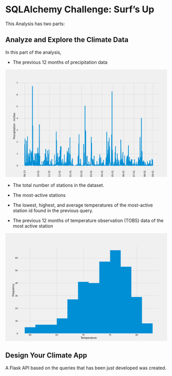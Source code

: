 # SQLAlchemy Challenge: Surf’s Up

This Analysis has two parts:

## Analyze and Explore the Climate Data

In this part of the analysis, 

* The previous 12 months of precipitation data

![Prcp Analysis](./images/precipitation.png)

* The total number of stations in the dataset.

* The most-active stations

* The lowest, highest, and average temperatures of the most-active station id found in the previous query.

* The previous 12 months of temperature observation (TOBS) data of the most active station

![Prcp Analysis](./images/tobs.png)


## Design Your Climate App

A Flask API based on the queries that has been just developed was created.
